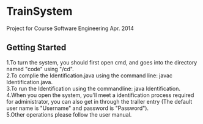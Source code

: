 # TrainSystem
Project for Course Software Engineering Apr. 2014
## Getting Started
1.To turn the system, you should first open cmd, and goes into the directory named "code" using "/cd".  
2.To complie the Identification.java using the command line: javac Identification.java.  
3.To run the Identification using the commandline: java Identification.  
4.When you open the system, you'll meet a identification process required for administrator, you can also get in through the traller entry (The default user name is "Username" and password is "Password").  
5.Other operations please follow the user manual.  
